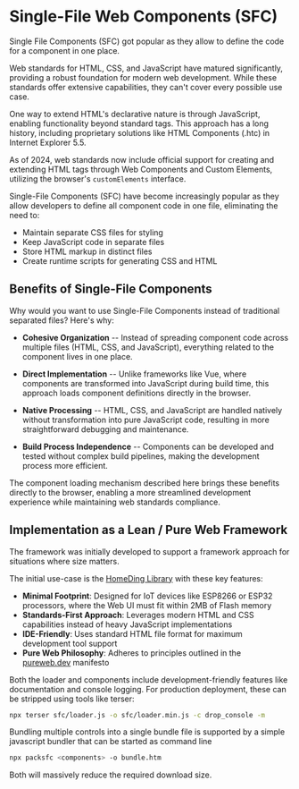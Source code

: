 # Single-File Web Components (SFC)

Single File Components (SFC) got popular as they allow to define the code for a component in one place.

Web standards for HTML, CSS, and JavaScript have matured significantly, providing a robust foundation for modern web
development.  While these standards offer extensive capabilities, they can't cover every possible use case.

One way to extend HTML's declarative nature is through JavaScript, enabling functionality beyond standard tags.  This
approach has a long history, including proprietary solutions like HTML Components (.htc) in Internet Explorer 5.5.

As of 2024, web standards now include official support for creating and extending HTML tags through Web Components and
Custom Elements, utilizing the browser's `customElements` interface.

Single-File Components (SFC) have become increasingly popular as they allow developers to define all component code in
one file, eliminating the need to:

* Maintain separate CSS files for styling
* Keep JavaScript code in separate files
* Store HTML markup in distinct files
* Create runtime scripts for generating CSS and HTML


## Benefits of Single-File Components

Why would you want to use Single-File Components instead of traditional separated files? Here's why:

* **Cohesive Organization** -- Instead of spreading component code across multiple files (HTML, CSS, and JavaScript),
  everything related to the component lives in one place.

* **Direct Implementation** -- Unlike frameworks like Vue, where components are transformed into JavaScript during build
  time, this approach loads component definitions directly in the browser.

* **Native Processing** -- HTML, CSS, and JavaScript are handled natively without transformation into pure JavaScript
  code, resulting in more straightforward debugging and maintenance.

* **Build Process Independence** -- Components can be developed and tested without complex build pipelines, making the
  development process more efficient.

The component loading mechanism described here brings these benefits directly to the browser, enabling a more
streamlined development experience while maintaining web standards compliance.


## Implementation as a Lean / Pure Web Framework

The framework was initially developed to support a framework approach for situations where size matters.

The initial use-case is the [HomeDing Library](https://homeding.github.io/) with these key features:

* **Minimal Footprint**: Designed for IoT devices like ESP8266 or ESP32 processors, where the Web UI must fit within 2MB of Flash memory
* **Standards-First Approach**: Leverages modern HTML and CSS capabilities instead of heavy JavaScript implementations
* **IDE-Friendly**: Uses standard HTML file format for maximum development tool support
* **Pure Web Philosophy**: Adheres to principles outlined in the [pureweb.dev](https://pureweb.dev/manifesto) manifesto

Both the loader and components include development-friendly features like documentation and console logging.  For
production deployment, these can be stripped using tools like terser:

```bash
npx terser sfc/loader.js -o sfc/loader.min.js -c drop_console -m
```

Bundling multiple controls into a single bundle file is supported by a simple javascript bundler that can be started as command line

```bash
npx packsfc <components> -o bundle.htm
```

Both will massively reduce the required download size.

